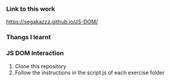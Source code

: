 ### Link to this work
https://segakazzz.github.io/JS-DOM/

### Thangs I learnt



### JS DOM Interaction 

1) Clone this repository
2) Follow the instructions in the script.js of each exercise folder

